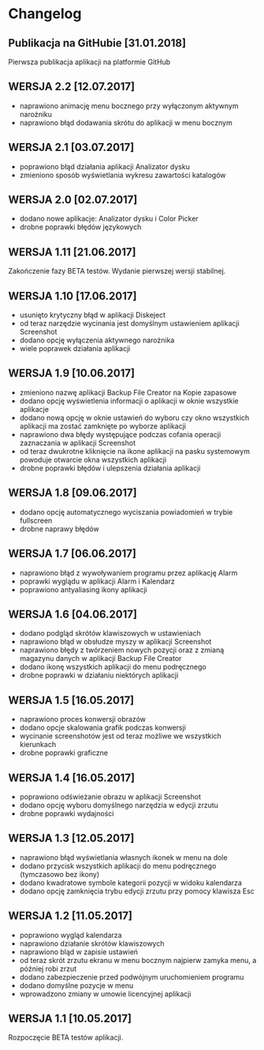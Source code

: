 # Changelog

## Publikacja na GitHubie [31.01.2018]
Pierwsza publikacja aplikacji na platformie GitHub


## WERSJA 2.2 [12.07.2017]
* naprawiono animację menu bocznego przy wyłączonym aktywnym narożniku
* naprawiono błąd dodawania skrótu do aplikacji w menu bocznym

 

## WERSJA 2.1 [03.07.2017]
* poprawiono błąd działania aplikacji Analizator dysku
* zmieniono sposób wyświetlania wykresu zawartości katalogów

 

## WERSJA 2.0 [02.07.2017]
* dodano nowe aplikacje: Analizator dysku i Color Picker
* drobne poprawki błędów językowych

 

## WERSJA 1.11 [21.06.2017]
Zakończenie fazy BETA testów. Wydanie pierwszej wersji stabilnej.

 

## WERSJA 1.10 [17.06.2017]
* usunięto krytyczny błąd w aplikacji Diskeject
* od teraz narzędzie wycinania jest domyślnym ustawieniem aplikacji Screenshot
* dodano opcję wyłączenia aktywnego narożnika
* wiele poprawek działania aplikacji

 

## WERSJA 1.9 [10.06.2017]
* zmieniono nazwę aplikacji Backup File Creator na Kopie zapasowe
* dodano opcję wyświetlenia informacji o aplikacji w oknie wszystkie aplikacje
* dodano nową opcję w oknie ustawień do wyboru czy okno wszystkich aplikacji ma zostać zamknięte po wyborze aplikacji
* naprawiono dwa błędy występujące podczas cofania operacji zaznaczania w aplikacji Screenshot
* od teraz dwukrotne kliknięcie na ikone aplikacji na pasku systemowym powoduje otwarcie okna wszystkich aplikacji
* drobne poprawki błędów i ulepszenia działania aplikacji

 

## WERSJA 1.8 [09.06.2017]
* dodano opcję automatycznego wyciszania powiadomień w trybie fullscreen
* drobne naprawy błędów

 

## WERSJA 1.7 [06.06.2017]
* naprawiono błąd z wywoływaniem programu przez aplikację Alarm
* poprawki wyglądu w aplikacji Alarm i Kalendarz
* poprawiono antyaliasing ikony aplikacji

 

## WERSJA 1.6 [04.06.2017]
* dodano podgląd skrótów klawiszowych w ustawieniach
* naprawiono błąd w obsłudze myszy w aplikacji Screenshot
* naprawiono błędy z twórzeniem nowych pozycji oraz z zmianą magazynu danych w aplikacji Backup File Creator
* dodano ikonę wszystkich aplikacji do menu podręcznego
* drobne poprawki w działaniu niektórych aplikacji

 

## WERSJA 1.5 [16.05.2017]
* naprawiono proces konwersji obrazów
* dodano opcje skalowania grafik podczas konwersji
* wycinanie screenshotów jest od teraz możliwe we wszystkich kierunkach
* drobne poprawki graficzne

 

## WERSJA 1.4 [16.05.2017]
* poprawiono odświeżanie obrazu w aplikacji Screenshot
* dodano opcję wyboru domyślnego narzędzia w edycji zrzutu
* drobne poprawki wydajności

 

## WERSJA 1.3 [12.05.2017]
* naprawiono błąd wyświetlania własnych ikonek w menu na dole
* dodano przycisk wszystkich aplikacji do menu podręcznego (tymczasowo bez ikony)
* dodano kwadratowe symbole kategorii pozycji w widoku kalendarza
* dodano opcję zamknięcia trybu edycji zrzutu przy pomocy klawisza Esc

 

## WERSJA 1.2 [11.05.2017]
* poprawiono wygląd kalendarza
* naprawiono działanie skrótów klawiszowych
* naprawiono bląd w zapisie ustawień
* od teraz skrót zrzutu ekranu w menu bocznym najpierw zamyka menu, a później robi zrzut
* dodano zabezpieczenie przed podwójnym uruchomieniem programu
* dodano domyślne pozycje w menu
* wprowadzono zmiany w umowie licencyjnej aplikacji

 

## WERSJA 1.1 [10.05.2017]
Rozpoczęcie BETA testów aplikacji.